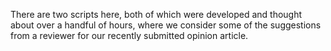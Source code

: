 There are two scripts here, both of which were developed and thought about over a handful of hours, where we consider some of the suggestions from a reviewer for our recently submitted opinion article.
